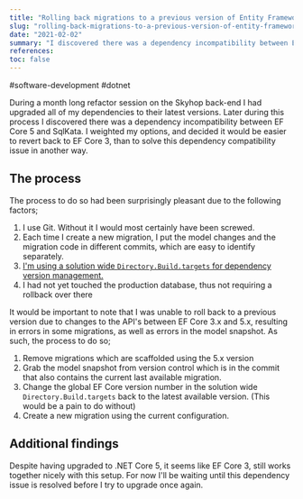 ```yaml
---
title: "Rolling back migrations to a previous version of Entity Framework Core"
slug: "rolling-back-migrations-to-a-previous-version-of-entity-framework-core"
date: "2021-02-02"
summary: "I discovered there was a dependency incompatibility between EF Core 5 and SqlKata. I weighted my options, and decided it would be easier to revert back to EF Core 3, than to solve this dependency compatibility issue in another way."
references: 
toc: false
---
```


#software-development #dotnet

During a month long refactor session on the Skyhop back-end I had upgraded all of my dependencies to their latest versions. Later during this process I discovered there was a dependency incompatibility between EF Core 5 and SqlKata. I weighted my options, and decided it would be easier to revert back to EF Core 3, than to solve this dependency compatibility issue in another way.

## The process

The process to do so had been surprisingly pleasant due to the following factors;

1. I use Git. Without it I would most certainly have been screwed.
2. Each time I create a new migration, I put the model changes and the migration code in different commits, which are easy to identify separately.
3. [I'm using a solution wide `Directory.Build.targets` for dependency version management.](https://www.strathweb.com/2018/07/solution-wide-nuget-package-version-handling-with-msbuild-15/)
4. I had not yet touched the production database, thus not requiring a rollback over there

It would be important to note that I was unable to roll back to a previous version due to changes to the API's between EF Core 3.x and 5.x, resulting in errors in some migrations, as well as errors in the model snapshot. As such, the process to do so;

1. Remove migrations which are scaffolded using the 5.x version
2. Grab the model snapshot from version control which is in the commit that also contains the current last available migration.
3. Change the global EF Core version number in the solution wide `Directory.Build.targets` back to the latest available version. (This would be a pain to do without)
4. Create a new migration using the current configuration.

## Additional findings
Despite having upgraded to .NET Core 5, it seems like EF Core 3, still works together nicely with this setup. For now I'll be waiting until this dependency issue is resolved before I try to upgrade once again.

